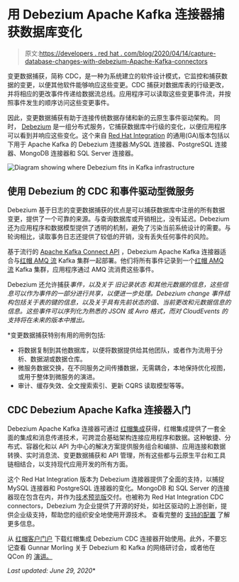 # 用 Debezium Apache Kafka 连接器捕获数据库变化

> 原文:[https://developers . red hat . com/blog/2020/04/14/capture-database-changes-with-debezium-Apache-Kafka-connectors](https://developers.redhat.com/blog/2020/04/14/capture-database-changes-with-debezium-apache-kafka-connectors)

变更数据捕获，简称 CDC，是一种为系统建立的软件设计模式，它监控和捕获数据的变更，以便其他软件能够响应这些变更。CDC 捕获对数据库表的行级更改，并将相应的更改事件传递给数据流总线。应用程序可以读取这些变更事件流，并按照事件发生的顺序访问这些变更事件。

因此，变更数据捕获有助于连接传统数据存储和新的云原生事件驱动架构。 同时， [Debezium](https://debezium.io/) 是一组分布式服务，它捕获数据库中行级的变化，以便应用程序可以看到并响应这些变化。这个来自 [Red Hat Integration](https://developers.redhat.com/integration/) 的通用(GA)版本包括以下用于 Apache Kafka 的 Debezium 连接器:MySQL 连接器、PostgreSQL 连接器、MongoDB 连接器和 SQL Server 连接器。

![Diagram showing where Debezium fits in Kafka infrastructure](../Images/a9dab6225b3c9919e7cac60d6b658273.png)

## 使用 Debezium 的 CDC 和事件驱动型微服务

Debezium 基于日志的变更数据捕获的优点是可以捕获数据库中注册的所有数据变更，提供了一个可靠的来源。与查询数据库或开销相比，没有延迟。Debezium 还为应用程序和数据模型提供了透明的机制，避免了污染当前系统设计的需要。与轮询相比，读取事务日志还提供了较低的开销，没有丢失任何事件的风险。

基于流行的 [Apache Kafka Connect API](https://kafka.apache.org/documentation.html#connect) ，Debezium Apache Kafka 连接器适合与[红帽 AMQ 流](https://www.redhat.com/en/resources/amq-streams-datasheet) Kafka 集群一起部署。他们将所有事件记录到一个[红帽 AMQ 流](https://developers.redhat.com/topics/event-driven/) Kafka 集群，应用程序通过 AMQ 流消费这些事件。

Debezium 还允许捕获*事件，以及关于 *旧记录状态* 和其他元数据的信息，这些信息可以作为事件的一部分进行共享，以便进一步处理。Debezium change 事件结构包括关于表的键的信息，以及关于具有先前状态的值、当前更改和元数据信息的信息。这些事件可以序列化为熟悉的 JSON 或 Avro 格式，而对 CloudEvents 的支持将在未来的版本中推出。*

 *变更数据捕获特别有用的用例包括:

*   将数据复制到其他数据库，以便将数据提供给其他团队，或者作为流用于分析、数据湖或数据仓库。
*   微服务数据交换，在不同服务之间传播数据，无需耦合，本地保持优化视图，或用于整体到微服务的演进。
*   审计、缓存失效、全文搜索索引、更新 CQRS 读取模型等等。

## CDC Debezium Apache Kafka 连接器入门

Debezium Apache Kafka 连接器可通过 [红帽集成](https://www.redhat.com/en/products/integration)获得，红帽集成提供了一套全面的集成和消息传递技术，可跨混合基础架构连接应用程序和数据。这种敏捷、分布式、容器化和以 API 为中心的解决方案提供服务组合和编排、应用连接和数据转换、实时消息流、变更数据捕获和 API 管理，所有这些都与云原生平台和工具链相结合，以支持现代应用开发的所有方面。

这个 Red Hat Integration 版本为 Debezium 连接器提供了全面的支持，以捕捉 MySQL 连接器和 PostgreSQL 连接器的变化。MongoDB 和 SQL Server 的连接器现在包含在内，并作为[技术预览版](https://access.redhat.com/support/offerings/techpreview)交付。也被称为 Red Hat Integration CDC connectors，Debezium 为企业提供了开源的好处，如社区驱动的上游创新，提供企业级支持，帮助您的组织安全地使用开源技术。 查看完整的 [支持的配置](https://access.redhat.com/articles/4938181) 了解更多信息。

从 [红帽客户门户](https://access.redhat.com/jbossnetwork/restricted/listSoftware.html?product=red.hat.integration&downloadType=distributions) 下载红帽集成 Debezium CDC 连接器开始使用。此外，不要忘记查看 Gunnar Morling 关于 Debezium 和 Kafka 的网络研讨会，或者他在 QCon 的 [演讲。](https://www.infoq.com/presentations/data-streaming-kafka-debezium/)

*Last updated: June 29, 2020**